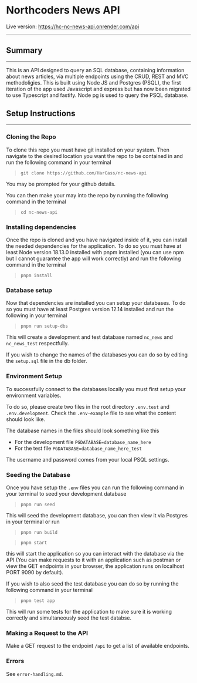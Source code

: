 # Northcoders News API
Live version: https://hc-nc-news-api.onrender.com/api
- - - 
## Summary
- - -
This is an API designed to query an SQL database, containing information about news articles, via multiple endpoints using the CRUD, REST and MVC methodoligies. This is built using Node JS and Postgres (PSQL), the first iteration of the app used Javascript and express but has now been migrated to use Typescript and fastify. Node pg is used to query the PSQL database.

## Setup Instructions
- - -
### Cloning the Repo
To clone this repo you must have git installed on your system. Then navigate to the desired location you want the repo to be contained in and run the following command in your terminal
> `git clone https://github.com/HarCass/nc-news-api`

You may be prompted for your github details.

You can then make your may into the repo by running the following command in the terminal
> `cd nc-news-api`
### Installing dependencies
Once the repo is cloned and you have navigated inside of it, you can install the needed dependencies for the application. To do so you must have at least Node version 18.13.0 installed with pnpm installed (you can use npm but I cannot guarantee the app will work correctly) and run the following command in the terminal
>`pnpm install`
### Database setup
Now that dependencies are installed you can setup your databases. To do so you must have at least Postgres version 12.14 installed and run the following in your terminal
>`pnpm run setup-dbs`

This will create a development and test database named `nc_news` and `nc_news_test` respectfully.

If you wish to change the names of the databases you can do so by editing the `setup.sql` file in the db folder.
### Environment Setup
To successfully connect to the databases locally you must first setup your environment variables.

To do so, please create two files in the root directory `.env.test` and `.env.development`. Check the `.env-example` file to see what the content should look like.

The database names in the files should look something like this
- For the development file `PGDATABASE=database_name_here`
- For the test file `PGDATABASE=database_name_here_test`

The username and password comes from your local PSQL settings.
### Seeding the Database
Once you have setup the `.env` files you can run the following command in your terminal to seed your development database
>`pnpm run seed`

This will seed the development database, you can then view it via Postgres in your terminal or run
>`pnpm run build`

>`pnpm start`

this will start the application so you can interact with the database via the API (You can make requests to it with an application such as postman or view the GET endpoints in your browser, the application runs on localhost PORT 9090 by default).

If you wish to also seed the test database you can do so by running the following command in your terminal
>`pnpm test app`

This will run some tests for the application to make sure it is working correctly and simultaneously seed the test databse.
### Making a Request to the API
Make a GET request to the endpoint `/api` to get a list of available endpoints.
### Errors
See `error-handling.md`.